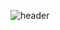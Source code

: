 ![header](https://capsule-render.vercel.app/api?type=cylinder&color=87CEEB&height=300&section=header&text=Songyi's%20Github&fontSize=90&textColor=ffffff)

<!---
songyiiii/songyiiii is a ✨ special ✨ repository because its `README.md` (this file) appears on your GitHub profile.
You can click the Preview link to take a look at your changes.
--->
